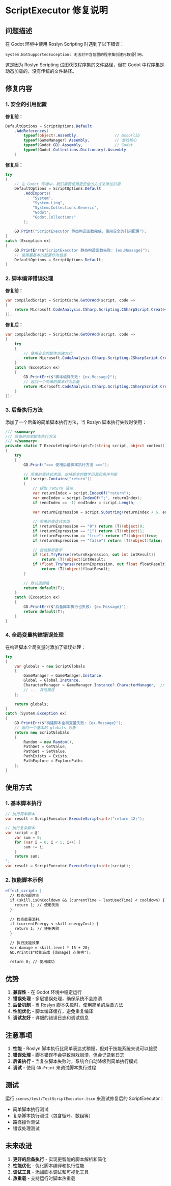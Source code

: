 # ScriptExecutor 修复说明

## 问题描述

在 Godot 环境中使用 Roslyn Scripting 时遇到了以下错误：

```
System.NotSupportedException: 无法对不含位置的程序集创建元数据引用。
```

这是因为 Roslyn Scripting 试图获取程序集的文件路径，但在 Godot 中程序集是动态加载的，没有传统的文件路径。

## 修复内容

### 1. 安全的引用配置

**修复前：**
```csharp
DefaultOptions = ScriptOptions.Default
    .AddReferences(
        typeof(object).Assembly,                // mscorlib
        typeof(GameManager).Assembly,           // 游戏核心
        typeof(Godot.GD).Assembly,              // Godot
        typeof(Godot.Collections.Dictionary).Assembly
    )
```

**修复后：**
```csharp
try
{
    // 在 Godot 环境中，我们需要使用更安全的方式来添加引用
    DefaultOptions = ScriptOptions.Default
        .AddImports(
            "System",
            "System.Linq",
            "System.Collections.Generic",
            "Godot",
            "Godot.Collections"
        );
    
    GD.Print("ScriptExecutor 静态构造函数完成，使用安全的引用配置");
}
catch (Exception ex)
{
    GD.PrintErr($"ScriptExecutor 静态构造函数失败: {ex.Message}");
    // 使用最基本的配置作为后备
    DefaultOptions = ScriptOptions.Default;
}
```

### 2. 脚本编译错误处理

**修复前：**
```csharp
var compiledScript = ScriptCache.GetOrAdd(script, code =>
{
    return Microsoft.CodeAnalysis.CSharp.Scripting.CSharpScript.Create<object>(code, DefaultOptions, typeof(ScriptGlobals));
});
```

**修复后：**
```csharp
var compiledScript = ScriptCache.GetOrAdd(script, code =>
{
    try
    {
        // 使用安全的脚本创建方式
        return Microsoft.CodeAnalysis.CSharp.Scripting.CSharpScript.Create<object>(code, DefaultOptions, typeof(ScriptGlobals));
    }
    catch (Exception ex)
    {
        GD.PrintErr($"脚本编译失败: {ex.Message}");
        // 返回一个简单的脚本作为后备
        return Microsoft.CodeAnalysis.CSharp.Scripting.CSharpScript.Create<object>("return 0;", DefaultOptions, typeof(ScriptGlobals));
    }
});
```

### 3. 后备执行方法

添加了一个后备的简单脚本执行方法，当 Roslyn 脚本执行失败时使用：

```csharp
/// <summary>
/// 后备的简单脚本执行方法
/// </summary>
private static T ExecuteSimpleScript<T>(string script, object context)
{
    try
    {
        GD.Print("=== 使用后备脚本执行方法 ===");
        
        // 简单的表达式求值，支持基本的数学运算和条件判断
        if (script.Contains("return"))
        {
            // 提取 return 语句
            var returnIndex = script.IndexOf("return");
            var endIndex = script.IndexOf(";", returnIndex);
            if (endIndex == -1) endIndex = script.Length;
            
            var returnExpression = script.Substring(returnIndex + 6, endIndex - returnIndex - 6).Trim();
            
            // 简单的表达式求值
            if (returnExpression == "0") return (T)(object)0;
            if (returnExpression == "1") return (T)(object)1;
            if (returnExpression == "true") return (T)(object)true;
            if (returnExpression == "false") return (T)(object)false;
            
            // 尝试解析数字
            if (int.TryParse(returnExpression, out int intResult))
                return (T)(object)intResult;
            if (float.TryParse(returnExpression, out float floatResult))
                return (T)(object)floatResult;
        }
        
        // 默认返回值
        return default(T);
    }
    catch (Exception ex)
    {
        GD.PrintErr($"后备脚本执行也失败: {ex.Message}");
        return default(T);
    }
}
```

### 4. 全局变量构建错误处理

在构建脚本全局变量时添加了错误处理：

```csharp
try
{
    var globals = new ScriptGlobals
    {
        GameManager = GameManager.Instance,
        Global = Global.Instance,
        CharacterManager = GameManager.Instance?.CharacterManager,  // 使用空条件运算符
        // ... 其他属性
    };
    
    return globals;
}
catch (System.Exception ex)
{
    GD.PrintErr($"构建脚本全局变量失败: {ex.Message}");
    // 返回一个基本的 globals 对象
    return new ScriptGlobals
    {
        Random = new Random(),
        PathGet = GetValue,
        PathSet = SetValue,
        PathExists = Exists,
        PathExplore = ExplorePaths
    };
}
```

## 使用方式

### 1. 基本脚本执行

```csharp
// 执行简单脚本
var result = ScriptExecutor.ExecuteScript<int>("return 42;");

// 执行复杂脚本
var script = @"
    var sum = 0;
    for (var i = 0; i < 5; i++) {
        sum += i;
    }
    return sum;
";
var result = ScriptExecutor.ExecuteScript<int>(script);
```

### 2. 技能脚本示例

```yaml
effect_script: |
  // 检查冷却时间
  if (skill.isOnCooldown && (currentTime - lastUsedTime) < cooldown) {
    return 1; // 使用失败
  }
  
  // 检查能量消耗
  if (currentEnergy < skill.energyCost) {
    return 1; // 使用失败
  }
  
  // 执行技能效果
  var damage = skill.level * 15 + 20;
  GD.Print($"技能造成 {damage} 点伤害");
  
  return 0; // 使用成功
```

## 优势

1. **兼容性** - 在 Godot 环境中稳定运行
2. **错误处理** - 多层错误处理，确保系统不会崩溃
3. **后备机制** - 当 Roslyn 脚本失败时，使用简单的后备方法
4. **性能优化** - 脚本编译缓存，避免重复编译
5. **调试友好** - 详细的错误日志和调试信息

## 注意事项

1. **性能** - Roslyn 脚本执行比简单表达式稍慢，但对于技能系统来说可以接受
2. **错误处理** - 脚本错误不会导致游戏崩溃，但会记录到日志
3. **后备执行** - 当复杂脚本失败时，系统会自动降级到简单执行模式
4. **调试** - 使用 `GD.Print` 来调试脚本执行过程

## 测试

运行 `scenes/test/TestScriptExecutor.tscn` 来测试修复后的 ScriptExecutor：

- 简单脚本执行测试
- 复杂脚本执行测试（包含循环、数组等）
- 路径操作测试
- 错误处理测试

## 未来改进

1. **更好的后备执行** - 实现更智能的脚本解析和简化
2. **性能优化** - 优化脚本编译和执行性能
3. **调试工具** - 添加脚本调试和可视化工具
4. **热重载** - 支持运行时脚本热重载
